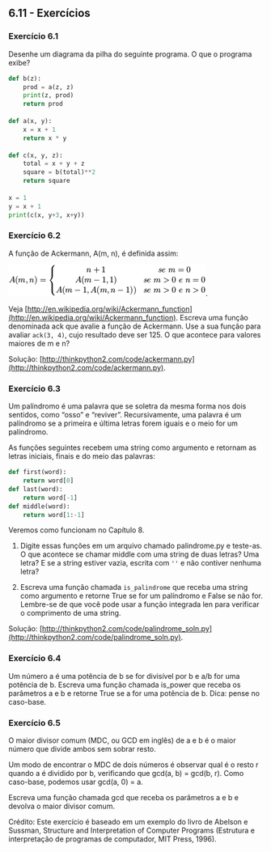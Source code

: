 ## 6.11 - Exercícios

### Exercício 6.1

Desenhe um diagrama da pilha do seguinte programa. O que o programa exibe?

```python
def b(z):
    prod = a(z, z)
    print(z, prod)
    return prod

def a(x, y):
    x = x + 1
    return x * y

def c(x, y, z):
    total = x + y + z
    square = b(total)**2
    return square

x = 1
y = x + 1
print(c(x, y+3, x+y))
```

### Exercício 6.2


A função de Ackermann, A(m, n), é definida assim:

![Fórmula – Função de Ackermann](/fig/p72f1.png).

Veja [http://en.wikipedia.org/wiki/Ackermann_function](http://en.wikipedia.org/wiki/Ackermann_function). Escreva uma função denominada ack que avalie a função de Ackermann. Use a sua função para avaliar `ack(3, 4)`, cujo resultado deve ser 125. O que acontece para valores maiores de m e n?

Solução: [http://thinkpython2.com/code/ackermann.py](http://thinkpython2.com/code/ackermann.py).

### Exercício 6.3

Um palíndromo é uma palavra que se soletra da mesma forma nos dois sentidos, como “osso” e “reviver”. Recursivamente, uma palavra é um palíndromo se a primeira e última letras forem iguais e o meio for um palíndromo.

As funções seguintes recebem uma string como argumento e retornam as letras iniciais, finais e do meio das palavras:

```python
def first(word):
    return word[0]
def last(word):
    return word[-1]
def middle(word):
    return word[1:-1]
```

Veremos como funcionam no Capítulo 8.

1. Digite essas funções em um arquivo chamado palindrome.py e teste-as. O que acontece se chamar middle com uma string de duas letras? Uma letra? E se a string estiver vazia, escrita com `''` e não contiver nenhuma letra?

2. Escreva uma função chamada `is_palindrome` que receba uma string como argumento e retorne True se for um palíndromo e False se não for. Lembre-se de que você pode usar a função integrada len para verificar o comprimento de uma string.

Solução: [http://thinkpython2.com/code/palindrome_soln.py](http://thinkpython2.com/code/palindrome_soln.py).

### Exercício 6.4

Um número a é uma potência de b se for divisível por b e a/b for uma potência de b. Escreva uma função chamada is\_power que receba os parâmetros a e b e retorne True se a for uma potência de b. Dica: pense no caso-base.

### Exercício 6.5

O maior divisor comum (MDC, ou GCD em inglês) de a e b é o maior número que divide ambos sem sobrar resto.

Um modo de encontrar o MDC de dois números é observar qual é o resto r quando a é dividido por b, verificando que gcd(a, b) = gcd(b, r). Como caso-base, podemos usar gcd(a, 0) = a.

Escreva uma função chamada gcd que receba os parâmetros a e b e devolva o maior divisor comum.

Crédito: Este exercício é baseado em um exemplo do livro de Abelson e Sussman, Structure and Interpretation of Computer Programs (Estrutura e interpretação de programas de computador, MIT Press, 1996).
